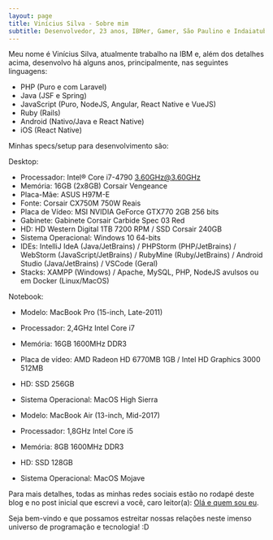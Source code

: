 ```yaml
---
layout: page
title: Vinícius Silva - Sobre mim
subtitle: Desenvolvedor, 23 anos, IBMer, Gamer, São Paulino e Indaiatubano.
---
```


Meu nome é Vinícius Silva, atualmente trabalho na IBM e, além dos detalhes acima, desenvolvo há alguns anos, principalmente, nas seguintes linguagens:

- PHP (Puro e com Laravel)
- Java (JSF e Spring)
- JavaScript (Puro, NodeJS, Angular, React Native e VueJS)
- Ruby (Rails)
- Android (Nativo/Java e React Native)
- iOS (React Native)

Minhas specs/setup para desenvolvimento são:

Desktop:
- Processador: Intel&reg; Core i7-4790 3.60GHz@3.60GHz
- Memória: 16GB (2x8GB) Corsair Vengeance
- Placa-Mãe: ASUS H97M-E
- Fonte: Corsair CX750M 750W Reais
- Placa de Vídeo: MSI NVIDIA GeForce GTX770 2GB 256 bits
- Gabinete: Gabinete Corsair Carbide Spec 03 Red
- HD: HD Western Digital 1TB 7200 RPM / SSD Corsair 240GB
- Sistema Operacional: Windows 10 64-bits
- IDEs: IntelliJ IdeA (Java/JetBrains) / PHPStorm (PHP/JetBrains) / WebStorm (JavaScript/JetBrains) / RubyMine (Ruby/JetBrains) / Android Studio (Java/JetBrains) / VSCode (Geral)
- Stacks: XAMPP (Windows) / Apache, MySQL, PHP, NodeJS avulsos ou em Docker (Linux/MacOS)

Notebook:
- Modelo: MacBook Pro (15-inch, Late-2011)
- Processador: 2,4GHz Intel Core i7
- Memória: 16GB 1600MHz DDR3
- Placa de vídeo: AMD Radeon HD 6770MB 1GB / Intel HD Graphics 3000 512MB
- HD: SSD 256GB
- Sistema Operacional: MacOS High Sierra

- Modelo: MacBook Air (13-inch, Mid-2017)
- Processador: 1,8GHz Intel Core i5
- Memória: 8GB 1600MHz DDR3
- HD: SSD 128GB
- Sistema Operacional: MacOS Mojave

Para mais detalhes, todas as minhas redes sociais estão no rodapé deste blog e no post inicial que escrevi a você, caro leitor(a): <a href="/2017/04/23-ola-e-quem-sou-eu/">Olá e quem sou eu</a>.

Seja bem-vindo e que possamos estreitar nossas relações neste imenso universo de programação e tecnologia! :D
